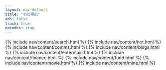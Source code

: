 ```yaml
---
layout: nav-default
title: "书签导航"
ads: false
track: true
noindex: true
---
```


{% include nav/content/search.html %}
{% include nav/content/hot.html %}
{% include nav/content/comms.html %}
{% include nav/content/blogs.html %}
{% include nav/content/entermain.html %}
{% include nav/content/finance.html %}
{% include nav/content/fund.html %}
{% include nav/content/movie.html %}
{% include nav/content/mine.html %}